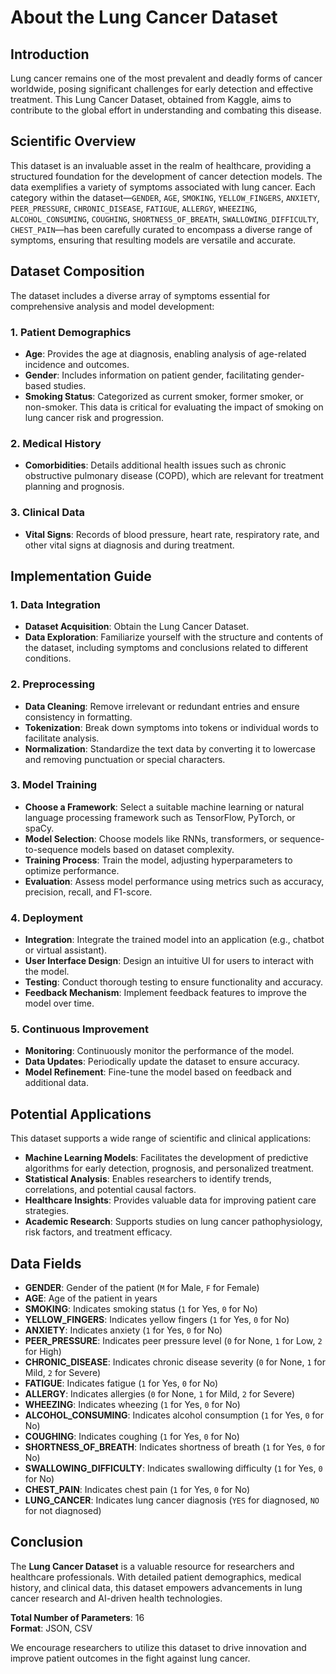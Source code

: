 # About the Lung Cancer Dataset

## Introduction
Lung cancer remains one of the most prevalent and deadly forms of cancer worldwide, posing significant challenges for early detection and effective treatment. This Lung Cancer Dataset, obtained from Kaggle, aims to contribute to the global effort in understanding and combating this disease.

## Scientific Overview
This dataset is an invaluable asset in the realm of healthcare, providing a structured foundation for the development of cancer detection models. The data exemplifies a variety of symptoms associated with lung cancer. Each category within the dataset—`GENDER`, `AGE`, `SMOKING`, `YELLOW_FINGERS`, `ANXIETY`, `PEER_PRESSURE`, `CHRONIC_DISEASE`, `FATIGUE`, `ALLERGY`, `WHEEZING`, `ALCOHOL_CONSUMING`, `COUGHING`, `SHORTNESS_OF_BREATH`, `SWALLOWING_DIFFICULTY`, `CHEST_PAIN`—has been carefully curated to encompass a diverse range of symptoms, ensuring that resulting models are versatile and accurate.

## Dataset Composition

The dataset includes a diverse array of symptoms essential for comprehensive analysis and model development:

### 1. **Patient Demographics**
   - **Age**: Provides the age at diagnosis, enabling analysis of age-related incidence and outcomes.
   - **Gender**: Includes information on patient gender, facilitating gender-based studies.
   - **Smoking Status**: Categorized as current smoker, former smoker, or non-smoker. This data is critical for evaluating the impact of smoking on lung cancer risk and progression.

### 2. **Medical History**
   - **Comorbidities**: Details additional health issues such as chronic obstructive pulmonary disease (COPD), which are relevant for treatment planning and prognosis.

### 3. **Clinical Data**
   - **Vital Signs**: Records of blood pressure, heart rate, respiratory rate, and other vital signs at diagnosis and during treatment.

## Implementation Guide

### 1. **Data Integration**
   - **Dataset Acquisition**: Obtain the Lung Cancer Dataset.
   - **Data Exploration**: Familiarize yourself with the structure and contents of the dataset, including symptoms and conclusions related to different conditions.

### 2. **Preprocessing**
   - **Data Cleaning**: Remove irrelevant or redundant entries and ensure consistency in formatting.
   - **Tokenization**: Break down symptoms into tokens or individual words to facilitate analysis.
   - **Normalization**: Standardize the text data by converting it to lowercase and removing punctuation or special characters.

### 3. **Model Training**
   - **Choose a Framework**: Select a suitable machine learning or natural language processing framework such as TensorFlow, PyTorch, or spaCy.
   - **Model Selection**: Choose models like RNNs, transformers, or sequence-to-sequence models based on dataset complexity.
   - **Training Process**: Train the model, adjusting hyperparameters to optimize performance.
   - **Evaluation**: Assess model performance using metrics such as accuracy, precision, recall, and F1-score.

### 4. **Deployment**
   - **Integration**: Integrate the trained model into an application (e.g., chatbot or virtual assistant).
   - **User Interface Design**: Design an intuitive UI for users to interact with the model.
   - **Testing**: Conduct thorough testing to ensure functionality and accuracy.
   - **Feedback Mechanism**: Implement feedback features to improve the model over time.

### 5. **Continuous Improvement**
   - **Monitoring**: Continuously monitor the performance of the model.
   - **Data Updates**: Periodically update the dataset to ensure accuracy.
   - **Model Refinement**: Fine-tune the model based on feedback and additional data.

## Potential Applications

This dataset supports a wide range of scientific and clinical applications:
- **Machine Learning Models**: Facilitates the development of predictive algorithms for early detection, prognosis, and personalized treatment.
- **Statistical Analysis**: Enables researchers to identify trends, correlations, and potential causal factors.
- **Healthcare Insights**: Provides valuable data for improving patient care strategies.
- **Academic Research**: Supports studies on lung cancer pathophysiology, risk factors, and treatment efficacy.

## Data Fields
- **GENDER**: Gender of the patient (`M` for Male, `F` for Female)
- **AGE**: Age of the patient in years
- **SMOKING**: Indicates smoking status (`1` for Yes, `0` for No)
- **YELLOW_FINGERS**: Indicates yellow fingers (`1` for Yes, `0` for No)
- **ANXIETY**: Indicates anxiety (`1` for Yes, `0` for No)
- **PEER_PRESSURE**: Indicates peer pressure level (`0` for None, `1` for Low, `2` for High)
- **CHRONIC_DISEASE**: Indicates chronic disease severity (`0` for None, `1` for Mild, `2` for Severe)
- **FATIGUE**: Indicates fatigue (`1` for Yes, `0` for No)
- **ALLERGY**: Indicates allergies (`0` for None, `1` for Mild, `2` for Severe)
- **WHEEZING**: Indicates wheezing (`1` for Yes, `0` for No)
- **ALCOHOL_CONSUMING**: Indicates alcohol consumption (`1` for Yes, `0` for No)
- **COUGHING**: Indicates coughing (`1` for Yes, `0` for No)
- **SHORTNESS_OF_BREATH**: Indicates shortness of breath (`1` for Yes, `0` for No)
- **SWALLOWING_DIFFICULTY**: Indicates swallowing difficulty (`1` for Yes, `0` for No)
- **CHEST_PAIN**: Indicates chest pain (`1` for Yes, `0` for No)
- **LUNG_CANCER**: Indicates lung cancer diagnosis (`YES` for diagnosed, `NO` for not diagnosed)

## Conclusion
The **Lung Cancer Dataset** is a valuable resource for researchers and healthcare professionals. With detailed patient demographics, medical history, and clinical data, this dataset empowers advancements in lung cancer research and AI-driven health technologies.

**Total Number of Parameters**: 16  
**Format**: JSON, CSV

We encourage researchers to utilize this dataset to drive innovation and improve patient outcomes in the fight against lung cancer.


